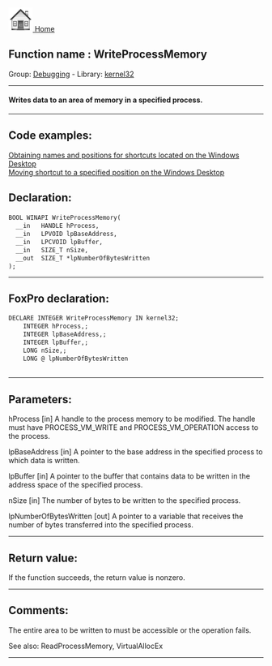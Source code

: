[<img src="../../images/home.png"> Home ](https://github.com/VFPX/Win32API)  

## Function name : WriteProcessMemory
Group: [Debugging](../../functions_group.md#Debugging)  -  Library: [kernel32](../../libraries.md#kernel32)  
***  


#### Writes data to an area of memory in a specified process. 
***  


## Code examples:
[Obtaining names and positions for shortcuts located on the Windows Desktop](../../samples/sample_579.md)  
[Moving shortcut to a specified position on the Windows Desktop](../../samples/sample_581.md)  

## Declaration:
```foxpro  
BOOL WINAPI WriteProcessMemory(
  __in   HANDLE hProcess,
  __in   LPVOID lpBaseAddress,
  __in   LPCVOID lpBuffer,
  __in   SIZE_T nSize,
  __out  SIZE_T *lpNumberOfBytesWritten
);  
```  
***  


## FoxPro declaration:
```foxpro  
DECLARE INTEGER WriteProcessMemory IN kernel32;
	INTEGER hProcess,;
	INTEGER lpBaseAddress,;
	INTEGER lpBuffer,;
	LONG nSize,;
	LONG @ lpNumberOfBytesWritten
  
```  
***  


## Parameters:
hProcess [in]
A handle to the process memory to be modified. The handle must have PROCESS_VM_WRITE and PROCESS_VM_OPERATION access to the process.

lpBaseAddress [in]
A pointer to the base address in the specified process to which data is written.

lpBuffer [in]
A pointer to the buffer that contains data to be written in the address space of the specified process.

nSize [in]
The number of bytes to be written to the specified process.

lpNumberOfBytesWritten [out]
A pointer to a variable that receives the number of bytes transferred into the specified process.   
***  


## Return value:
If the function succeeds, the return value is nonzero.  
***  


## Comments:
The entire area to be written to must be accessible or the operation fails.  
  
See also: ReadProcessMemory, VirtualAllocEx   
  
***  

